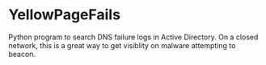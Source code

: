 YellowPageFails
===============

Python program to search DNS failure logs in Active Directory.  On a closed network, this is a great way to get visiblity on malware attempting to beacon.

